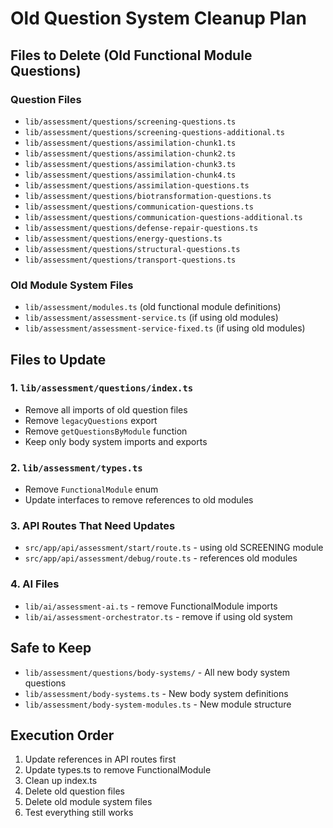 # Old Question System Cleanup Plan

## Files to Delete (Old Functional Module Questions)

### Question Files
- `lib/assessment/questions/screening-questions.ts`
- `lib/assessment/questions/screening-questions-additional.ts`
- `lib/assessment/questions/assimilation-chunk1.ts`
- `lib/assessment/questions/assimilation-chunk2.ts`
- `lib/assessment/questions/assimilation-chunk3.ts`
- `lib/assessment/questions/assimilation-chunk4.ts`
- `lib/assessment/questions/assimilation-questions.ts`
- `lib/assessment/questions/biotransformation-questions.ts`
- `lib/assessment/questions/communication-questions.ts`
- `lib/assessment/questions/communication-questions-additional.ts`
- `lib/assessment/questions/defense-repair-questions.ts`
- `lib/assessment/questions/energy-questions.ts`
- `lib/assessment/questions/structural-questions.ts`
- `lib/assessment/questions/transport-questions.ts`

### Old Module System Files
- `lib/assessment/modules.ts` (old functional module definitions)
- `lib/assessment/assessment-service.ts` (if using old modules)
- `lib/assessment/assessment-service-fixed.ts` (if using old modules)

## Files to Update

### 1. `lib/assessment/questions/index.ts`
- Remove all imports of old question files
- Remove `legacyQuestions` export
- Remove `getQuestionsByModule` function
- Keep only body system imports and exports

### 2. `lib/assessment/types.ts`
- Remove `FunctionalModule` enum
- Update interfaces to remove references to old modules

### 3. API Routes That Need Updates
- `src/app/api/assessment/start/route.ts` - using old SCREENING module
- `src/app/api/assessment/debug/route.ts` - references old modules

### 4. AI Files
- `lib/ai/assessment-ai.ts` - remove FunctionalModule imports
- `lib/ai/assessment-orchestrator.ts` - remove if using old system

## Safe to Keep
- `lib/assessment/questions/body-systems/` - All new body system questions
- `lib/assessment/body-systems.ts` - New body system definitions
- `lib/assessment/body-system-modules.ts` - New module structure

## Execution Order
1. Update references in API routes first
2. Update types.ts to remove FunctionalModule
3. Clean up index.ts
4. Delete old question files
5. Delete old module system files
6. Test everything still works

